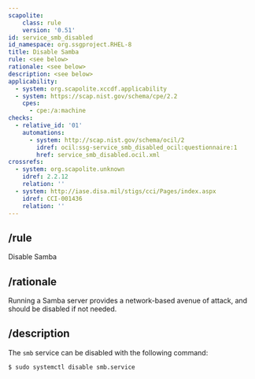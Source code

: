 ```yaml
---
scapolite:
    class: rule
    version: '0.51'
id: service_smb_disabled
id_namespace: org.ssgproject.RHEL-8
title: Disable Samba
rule: <see below>
rationale: <see below>
description: <see below>
applicability:
  - system: org.scapolite.xccdf.applicability
  - system: https://scap.nist.gov/schema/cpe/2.2
    cpes:
      - cpe:/a:machine
checks:
  - relative_id: '01'
    automations:
      - system: http://scap.nist.gov/schema/ocil/2
        idref: ocil:ssg-service_smb_disabled_ocil:questionnaire:1
        href: service_smb_disabled.ocil.xml
crossrefs:
  - system: org.scapolite.unknown
    idref: 2.2.12
    relation: ''
  - system: http://iase.disa.mil/stigs/cci/Pages/index.aspx
    idref: CCI-001436
    relation: ''
---
```



## /rule

Disable Samba

## /rationale

Running
a Samba server provides a network-based avenue of attack, and should be
disabled if not needed.

## /description

The `smb` service can be disabled with the following command:

``` 
$ sudo systemctl disable smb.service
```
